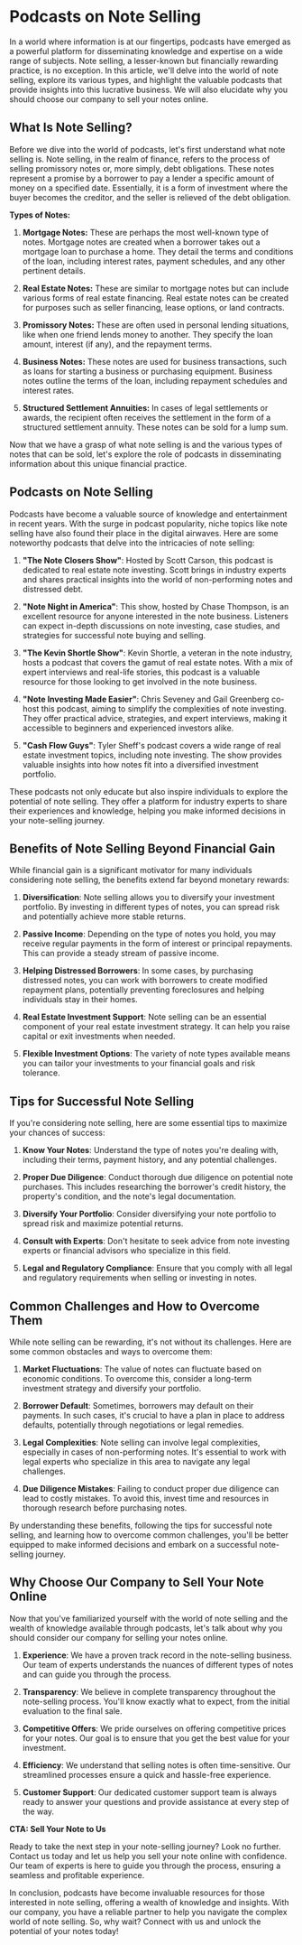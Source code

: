 # Podcasts on Note Selling

In a world where information is at our fingertips, podcasts have emerged as a powerful platform for disseminating knowledge and expertise on a wide range of subjects. Note selling, a lesser-known but financially rewarding practice, is no exception. In this article, we'll delve into the world of note selling, explore its various types, and highlight the valuable podcasts that provide insights into this lucrative business. We will also elucidate why you should choose our company to sell your notes online.

## What Is Note Selling?

Before we dive into the world of podcasts, let's first understand what note selling is. Note selling, in the realm of finance, refers to the process of selling promissory notes or, more simply, debt obligations. These notes represent a promise by a borrower to pay a lender a specific amount of money on a specified date. Essentially, it is a form of investment where the buyer becomes the creditor, and the seller is relieved of the debt obligation.

**Types of Notes:**

1. **Mortgage Notes:** These are perhaps the most well-known type of notes. Mortgage notes are created when a borrower takes out a mortgage loan to purchase a home. They detail the terms and conditions of the loan, including interest rates, payment schedules, and any other pertinent details.

2. **Real Estate Notes:** These are similar to mortgage notes but can include various forms of real estate financing. Real estate notes can be created for purposes such as seller financing, lease options, or land contracts.

3. **Promissory Notes:** These are often used in personal lending situations, like when one friend lends money to another. They specify the loan amount, interest (if any), and the repayment terms.

4. **Business Notes:** These notes are used for business transactions, such as loans for starting a business or purchasing equipment. Business notes outline the terms of the loan, including repayment schedules and interest rates.

5. **Structured Settlement Annuities:** In cases of legal settlements or awards, the recipient often receives the settlement in the form of a structured settlement annuity. These notes can be sold for a lump sum.

Now that we have a grasp of what note selling is and the various types of notes that can be sold, let's explore the role of podcasts in disseminating information about this unique financial practice.

## Podcasts on Note Selling

Podcasts have become a valuable source of knowledge and entertainment in recent years. With the surge in podcast popularity, niche topics like note selling have also found their place in the digital airwaves. Here are some noteworthy podcasts that delve into the intricacies of note selling:

1. **"The Note Closers Show"**: Hosted by Scott Carson, this podcast is dedicated to real estate note investing. Scott brings in industry experts and shares practical insights into the world of non-performing notes and distressed debt.

2. **"Note Night in America"**: This show, hosted by Chase Thompson, is an excellent resource for anyone interested in the note business. Listeners can expect in-depth discussions on note investing, case studies, and strategies for successful note buying and selling.

3. **"The Kevin Shortle Show"**: Kevin Shortle, a veteran in the note industry, hosts a podcast that covers the gamut of real estate notes. With a mix of expert interviews and real-life stories, this podcast is a valuable resource for those looking to get involved in the note business.

4. **"Note Investing Made Easier"**: Chris Seveney and Gail Greenberg co-host this podcast, aiming to simplify the complexities of note investing. They offer practical advice, strategies, and expert interviews, making it accessible to beginners and experienced investors alike.

5. **"Cash Flow Guys"**: Tyler Sheff's podcast covers a wide range of real estate investment topics, including note investing. The show provides valuable insights into how notes fit into a diversified investment portfolio.

These podcasts not only educate but also inspire individuals to explore the potential of note selling. They offer a platform for industry experts to share their experiences and knowledge, helping you make informed decisions in your note-selling journey.

## Benefits of Note Selling Beyond Financial Gain

While financial gain is a significant motivator for many individuals considering note selling, the benefits extend far beyond monetary rewards:

1. **Diversification**: Note selling allows you to diversify your investment portfolio. By investing in different types of notes, you can spread risk and potentially achieve more stable returns.

2. **Passive Income**: Depending on the type of notes you hold, you may receive regular payments in the form of interest or principal repayments. This can provide a steady stream of passive income.

3. **Helping Distressed Borrowers**: In some cases, by purchasing distressed notes, you can work with borrowers to create modified repayment plans, potentially preventing foreclosures and helping individuals stay in their homes.

4. **Real Estate Investment Support**: Note selling can be an essential component of your real estate investment strategy. It can help you raise capital or exit investments when needed.

5. **Flexible Investment Options**: The variety of note types available means you can tailor your investments to your financial goals and risk tolerance.

## Tips for Successful Note Selling

If you're considering note selling, here are some essential tips to maximize your chances of success:

1. **Know Your Notes**: Understand the type of notes you're dealing with, including their terms, payment history, and any potential challenges.

2. **Proper Due Diligence**: Conduct thorough due diligence on potential note purchases. This includes researching the borrower's credit history, the property's condition, and the note's legal documentation.

3. **Diversify Your Portfolio**: Consider diversifying your note portfolio to spread risk and maximize potential returns.

4. **Consult with Experts**: Don't hesitate to seek advice from note investing experts or financial advisors who specialize in this field.

5. **Legal and Regulatory Compliance**: Ensure that you comply with all legal and regulatory requirements when selling or investing in notes.

## Common Challenges and How to Overcome Them

While note selling can be rewarding, it's not without its challenges. Here are some common obstacles and ways to overcome them:

1. **Market Fluctuations**: The value of notes can fluctuate based on economic conditions. To overcome this, consider a long-term investment strategy and diversify your portfolio.

2. **Borrower Default**: Sometimes, borrowers may default on their payments. In such cases, it's crucial to have a plan in place to address defaults, potentially through negotiations or legal remedies.

3. **Legal Complexities**: Note selling can involve legal complexities, especially in cases of non-performing notes. It's essential to work with legal experts who specialize in this area to navigate any legal challenges.

4. **Due Diligence Mistakes**: Failing to conduct proper due diligence can lead to costly mistakes. To avoid this, invest time and resources in thorough research before purchasing notes.

By understanding these benefits, following the tips for successful note selling, and learning how to overcome common challenges, you'll be better equipped to make informed decisions and embark on a successful note-selling journey.

## Why Choose Our Company to Sell Your Note Online

Now that you've familiarized yourself with the world of note selling and the wealth of knowledge available through podcasts, let's talk about why you should consider our company for selling your notes online.

1. **Experience**: We have a proven track record in the note-selling business. Our team of experts understands the nuances of different types of notes and can guide you through the process.



2. **Transparency**: We believe in complete transparency throughout the note-selling process. You'll know exactly what to expect, from the initial evaluation to the final sale.

3. **Competitive Offers**: We pride ourselves on offering competitive prices for your notes. Our goal is to ensure that you get the best value for your investment.

4. **Efficiency**: We understand that selling notes is often time-sensitive. Our streamlined processes ensure a quick and hassle-free experience.

5. **Customer Support**: Our dedicated customer support team is always ready to answer your questions and provide assistance at every step of the way.

**CTA: Sell Your Note to Us**

Ready to take the next step in your note-selling journey? Look no further. Contact us today and let us help you sell your note online with confidence. Our team of experts is here to guide you through the process, ensuring a seamless and profitable experience.

In conclusion, podcasts have become invaluable resources for those interested in note selling, offering a wealth of knowledge and insights. With our company, you have a reliable partner to help you navigate the complex world of note selling. So, why wait? Connect with us and unlock the potential of your notes today!